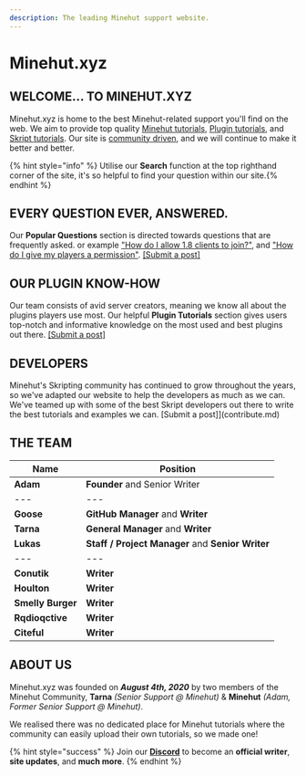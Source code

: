 ```yaml
---
description: The leading Minehut support website.
---
```


# Minehut.xyz

## WELCOME... TO MINEHUT.XYZ

Minehut.xyz is home to the best Minehut-related support you'll find on the web. We aim to provide top quality [Minehut tutorials](https://minehut.xyz/faq/panel), [Plugin tutorials](https://minehut.xyz/plugin/popular), and [Skript tutorials](https://minehut.xyz/skript/basics). Our site is [community driven](contribute.md), and we will continue to make it better and better.

{% hint style="info" %} Utilise our **Search** function at the top righthand corner of the site, it's so helpful to find your question within our site.{% endhint %}

## EVERY QUESTION EVER, ANSWERED.

Our **Popular Questions** section is directed towards questions that are frequently asked. or example ["How do I allow 1.8 clients to join?"](faq/server-version.md), and ["How do I give my players a permission"](faq/permissions.md). [\[Submit a post\]](contribute.md)

## OUR PLUGIN KNOW-HOW

Our team consists of avid server creators, meaning we know all about the plugins players use most. Our helpful **Plugin Tutorials** section gives users top-notch and informative knowledge on the most used and best plugins out there. [\[Submit a post\]](contribute.md)

## DEVELOPERS

Minehut's Skripting community has continued to grow throughout the years, so we've adapted our website to help the developers as much as we can. We've teamed up with some of the best Skript developers out there to write the best tutorials and examples we can. \[Submit a post\]](contribute.md)

## THE TEAM

Name | Position
---|---
**Adam** | **Founder** and Senior Writer
--- | ---
**Goose** | **GitHub Manager** and **Writer**
**Tarna** | **General Manager** and **Writer**
**Lukas** | **Staff / Project Manager** and **Senior Writer**
--- | ---
**Conutik** | **Writer** 
**Houlton** | **Writer**
**Smelly Burger** | **Writer**
**Rqdioqctive** | **Writer**
**Citeful** | **Writer**

## ABOUT US

Minehut.xyz was founded on **_August 4th, 2020_** by two members of the Minehut Community, **Tarna** _\(Senior Support @ Minehut\)_ & **Minehut** _\(Adam, Former Senior Support @ Minehut\)_.

We realised there was no dedicated place for Minehut tutorials where the community can easily upload their own tutorials, so we made one!
 
{% hint style="success" %}
Join our **[Discord](https://discord.gg/TYhH5bK)** to become an **official writer**, **site updates**, and **much more**.
{% endhint %}
